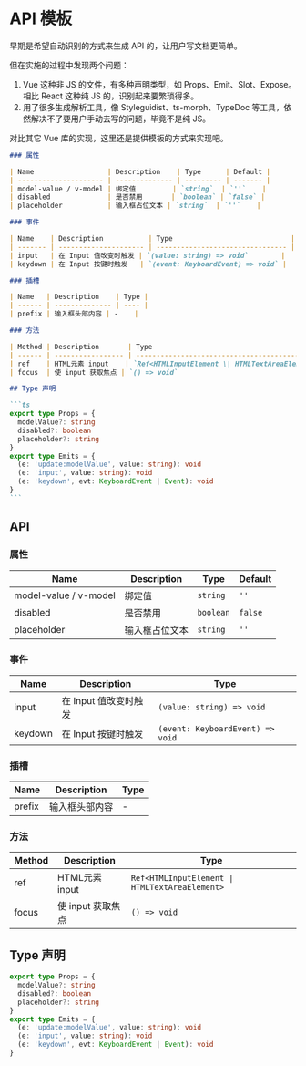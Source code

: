 # API 模板

早期是希望自动识别的方式来生成 API 的，让用户写文档更简单。

但在实施的过程中发现两个问题：

1. Vue 这种非 JS 的文件，有多种声明类型，如 Props、Emit、Slot、Expose。相比 React 这种纯 JS 的，识别起来要繁琐得多。
2. 用了很多生成解析工具，像 Styleguidist、ts-morph、TypeDoc 等工具，依然解决不了要用户手动去写的问题，毕竟不是纯 JS。

对比其它 Vue 库的实现，这里还是提供模板的方式来实现吧。

````md
### 属性

| Name                  | Description    | Type      | Default |
| --------------------- | -------------- | --------- | ------- |
| model-value / v-model | 绑定值         | `string`  | `''`    |
| disabled              | 是否禁用       | `boolean` | `false` |
| placeholder           | 输入框占位文本 | `string`  | `''`    |

### 事件

| Name    | Description           | Type                             |
| ------- | --------------------- | -------------------------------- |
| input   | 在 Input 值改变时触发 | `(value: string) => void`        |
| keydown | 在 Input 按键时触发   | `(event: KeyboardEvent) => void` |

### 插槽

| Name   | Description    | Type |
| ------ | -------------- | ---- |
| prefix | 输入框头部内容 | -    |

### 方法

| Method | Description       | Type                                           |
| ------ | ----------------- | ---------------------------------------------- |
| ref    | HTML元素 input    | `Ref<HTMLInputElement \| HTMLTextAreaElement>` |
| focus  | 使 input 获取焦点 | `() => void`                                   |

## Type 声明

```ts
export type Props = {
  modelValue?: string
  disabled?: boolean
  placeholder?: string
}
export type Emits = {
  (e: 'update:modelValue', value: string): void
  (e: 'input', value: string): void
  (e: 'keydown', evt: KeyboardEvent | Event): void
}
```
````

## API

### 属性

| Name                  | Description    | Type      | Default |
| --------------------- | -------------- | --------- | ------- |
| model-value / v-model | 绑定值         | `string`  | `''`    |
| disabled              | 是否禁用       | `boolean` | `false` |
| placeholder           | 输入框占位文本 | `string`  | `''`    |

### 事件

| Name    | Description           | Type                             |
| ------- | --------------------- | -------------------------------- |
| input   | 在 Input 值改变时触发 | `(value: string) => void`        |
| keydown | 在 Input 按键时触发   | `(event: KeyboardEvent) => void` |

### 插槽

| Name   | Description    | Type |
| ------ | -------------- | ---- |
| prefix | 输入框头部内容 | -    |

### 方法

| Method | Description       | Type                                           |
| ------ | ----------------- | ---------------------------------------------- |
| ref    | HTML元素 input    | `Ref<HTMLInputElement \| HTMLTextAreaElement>` |
| focus  | 使 input 获取焦点 | `() => void`                                   |

## Type 声明

```ts
export type Props = {
  modelValue?: string
  disabled?: boolean
  placeholder?: string
}
export type Emits = {
  (e: 'update:modelValue', value: string): void
  (e: 'input', value: string): void
  (e: 'keydown', evt: KeyboardEvent | Event): void
}
```
